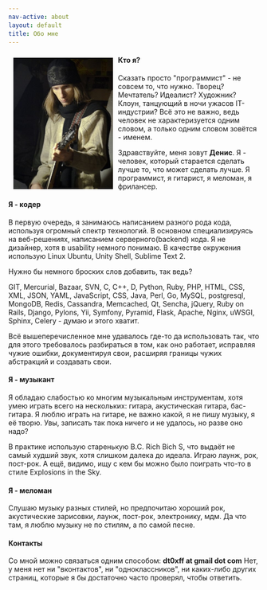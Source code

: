 ```yaml
---
nav-active: about
layout: default
title: Обо мне
---
```


<a href="/assets/img/x_125aa302.jpg"><img src="/assets/img/x_125aa302.jpg" alt="Я, с гитарой, в гараже, играю с друзьями лаунж, пост-рок, рок" style="float:left; margin: 10px; height: auto; width: 200px;" /></a>

#### Кто я?

Сказать просто "программист" - не совсем то, что нужно. Творец? Мечтатель? Идеалист? Художник? Клоун, танцующий в ночи ужасов IT-индустрии? Всё это не важно, ведь человек не характеризуется одним словом, а только одним словом зовётся - именем.

Здравствуйте, меня зовут **Денис**. Я - человек, который старается сделать лучше то, что может сделать лучше. Я программист, я гитарист, я меломан, я фрилансер.

#### Я - кодер

В первую очередь, я занимаюсь написанием разного рода кода, используя огромный спектр технологий. В основном специализируясь на веб-решениях, написанием серверного(backend) кода. Я не дизайнер, хотя в usability немного понимаю. В качестве окружения использую Linux Ubuntu, Unity Shell, Sublime Text 2.

Нужно бы немного броских слов добавить, так ведь?

GIT, Mercurial, Bazaar, SVN, C, C++, D, Python, Ruby, PHP, HTML, CSS, XML, JSON, YAML, JavaScript, CSS, Java, Perl, Go, MySQL, postgresql, MongoDB, Redis, Cassandra, Memcached, Qt, Sencha, jQuery, Ruby on Rails, Django, Pylons, Yii, Symfony, Pyramid, Flask, Apache, Nginx, uWSGI, Sphinx, Celery - думаю и этого хватит.

Всё вышеперечисленное мне удавалось где-то да использовать так, что для этого требовалось разбираться в том, как оно работает, исправляя чужие ошибки, документируя свои, расширяя границы чужих абстракций и создавать свои.

#### Я - музыкант

Я обладаю слабостью ко многим музыкальным инструментам, хотя умею играть всего на нескольких: гитара, акустическая гитара, бас-гитара.
Я люблю играть на гитаре, не важно какой, я не пишу музыку, я её творю. Увы, записать так пока ничего и не удалось, но разве оно надо?

В практике использую старенькую B.C. Rich Bich S, что выдаёт не самый худший звук, хотя слишком далека до идеала. Играю лаунж, рок, пост-рок. А ещё, видимо, ищу с кем бы можно было поиграть что-то в стиле Explosions in the Sky.

#### Я - меломан

Слушаю музыку разных стилей, но предпочитаю хороший рок, акустические зарисовки, лаунж, пост-рок, электронику, мдм. Да что там, я люблю музыку не по стилям, а по самой песне.

#### Контакты

Со мной можно связаться одним способом: **dt0xff at gmail dot com**
Нет, у меня нет ни "вконтактов", ни "одноклассников", ни каких-либо других страниц, которые я бы достаточно часто проверял, чтобы ответить.